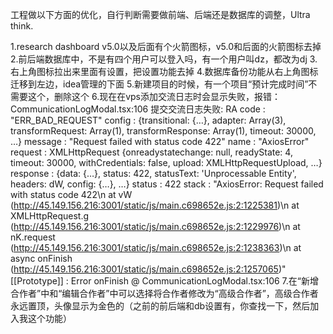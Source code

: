 工程做以下方面的优化，自行判断需要做前端、后端还是数据库的调整，Ultra think.

1.research dashboard v5.0以及后面有个火箭图标，v5.0和后面的火箭图标去掉
2.前后端数据库中，不是有四个用户可以登入吗，有一个用户叫dz，都改为dj
3.右上角图标拉出来里面有设置，把设置功能去掉
4.数据库备份功能从右上角图标迁移到左边，idea管理的下面
5.新建项目的时候，有一个项目“预计完成时间”不需要这个，删除这个
6.现在在vps添加交流日志时会显示失败，报错：CommunicationLogModal.tsx:106 提交交流日志失败: 
RA
code
: 
"ERR_BAD_REQUEST"
config
: 
{transitional: {…}, adapter: Array(3), transformRequest: Array(1), transformResponse: Array(1), timeout: 30000, …}
message
: 
"Request failed with status code 422"
name
: 
"AxiosError"
request
: 
XMLHttpRequest {onreadystatechange: null, readyState: 4, timeout: 30000, withCredentials: false, upload: XMLHttpRequestUpload, …}
response
: 
{data: {…}, status: 422, statusText: 'Unprocessable Entity', headers: dW, config: {…}, …}
status
: 
422
stack
: 
"AxiosError: Request failed with status code 422\n    at vW (http://45.149.156.216:3001/static/js/main.c698652e.js:2:1225381)\n    at XMLHttpRequest.g (http://45.149.156.216:3001/static/js/main.c698652e.js:2:1229976)\n    at nK.request (http://45.149.156.216:3001/static/js/main.c698652e.js:2:1238363)\n    at async onFinish (http://45.149.156.216:3001/static/js/main.c698652e.js:2:1257065)"
[[Prototype]]
: 
Error
onFinish	@	CommunicationLogModal.tsx:106
7.在“新增合作者”中和“编辑合作者”中可以选择将合作者修改为“高级合作者”，高级合作者永远置顶，头像显示为金色的（之前的前后端和db设置有，你查找一下，然后加入我这个功能）